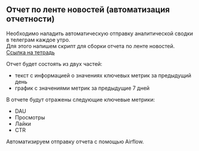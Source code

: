 ## Отчет по ленте новостей (автоматизация отчетности)
Необходимо наладить автоматическую отправку аналитической сводки в телеграм каждое утро.  
Для этого напишем скрипт для сборки отчета по ленте новостей. [Ссылка на тетрадь](ETL/dag_sv_8_1.py)  

Отчет будет состоять из двух частей:  
- текст с информацией о значениях ключевых метрик за предыдущий день
- график с значениями метрик за предыдущие 7 дней

В отчете будут отражены следующие ключевые метрики:  
- DAU 
- Просмотры
- Лайки
- CTR  

Автоматизируем отправку отчета с помощью Airflow. 
